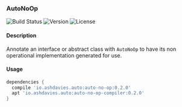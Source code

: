 ### AutoNoOp

![Build Status](https://img.shields.io/travis/ashdavies/auto-no-op.svg)
![Version](https://img.shields.io/badge/version-0.2.0-yellowgreen.svg)
![License](https://img.shields.io/badge/license-apache%202.0-blue.svg)

#### Description
Annotate an interface or abstract class with `AutoNoOp` to have its non operational
implementation generated for use.

#### Usage
```gradle
dependencies {
  compile 'io.ashdavies.auto:auto-no-op:0.2.0'
  apt 'io.ashdavies.auto:auto-no-op-compiler:0.2.0'
}
```

